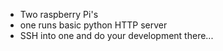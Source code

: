 - Two raspberry Pi's
- one runs basic python HTTP server
- SSH into one and do your development there...

